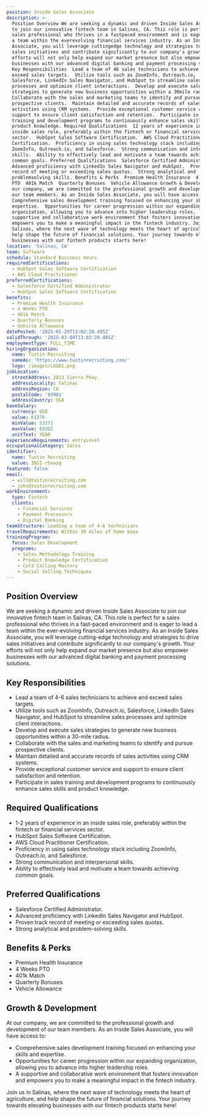 ```yaml
---
position: Inside Sales Associate
description: >-
  Position Overview We are seeking a dynamic and driven Inside Sales Associate
  to join our innovative fintech team in Salinas, CA. This role is perfect for a
  sales professional who thrives in a fastpaced environment and is eager to lead
  a team within the everevolving financial services industry. As an Inside Sales
  Associate, you will leverage cuttingedge technology and strategies to drive
  sales initiatives and contribute significantly to our company's growth. Your
  efforts will not only help expand our market presence but also empower
  businesses with our advanced digital banking and payment processing solutions.
  Key Responsibilities  Lead a team of 46 sales technicians to achieve and
  exceed sales targets.  Utilize tools such as ZoomInfo, Outreach.io,
  Salesforce, LinkedIn Sales Navigator, and HubSpot to streamline sales
  processes and optimize client interactions.  Develop and execute sales
  strategies to generate new business opportunities within a 30mile radius. 
  Collaborate with the sales and marketing teams to identify and pursue
  prospective clients.  Maintain detailed and accurate records of sales
  activities using CRM systems.  Provide exceptional customer service and
  support to ensure client satisfaction and retention.  Participate in sales
  training and development programs to continuously enhance sales skills and
  product knowledge. Required Qualifications  12 years of experience in an
  inside sales role, preferably within the fintech or financial services
  sector.  HubSpot Sales Software Certification.  AWS Cloud Practitioner
  Certification.  Proficiency in using sales technology stack including
  ZoomInfo, Outreach.io, and Salesforce.  Strong communication and interpersonal
  skills.  Ability to effectively lead and motivate a team towards achieving
  common goals. Preferred Qualifications  Salesforce Certified Administrator. 
  Advanced proficiency with LinkedIn Sales Navigator and HubSpot.  Proven track
  record of meeting or exceeding sales quotas.  Strong analytical and
  problemsolving skills. Benefits & Perks  Premium Health Insurance  4 Weeks
  PTO  401k Match  Quarterly Bonuses  Vehicle Allowance Growth & Development At
  our company, we are committed to the professional growth and development of
  our team members. As an Inside Sales Associate, you will have access to: 
  Comprehensive sales development training focused on enhancing your skills and
  expertise.  Opportunities for career progression within our expanding
  organization, allowing you to advance into higher leadership roles.  A
  supportive and collaborative work environment that fosters innovation and
  empowers you to make a meaningful impact in the fintech industry. Join us in
  Salinas, where the next wave of technology meets the heart of agriculture, and
  help shape the future of financial solutions. Your journey towards elevating
  businesses with our fintech products starts here!
location: 'Salinas, CA'
team: Software
schedule: Standard Business Hours
requiredCertifications:
  - HubSpot Sales Software Certification
  - AWS Cloud Practitioner
preferredCertifications:
  - Salesforce Certified Administrator
  - HubSpot Sales Software Certification
benefits:
  - Premium Health Insurance
  - 4 Weeks PTO
  - 401k Match
  - Quarterly Bonuses
  - Vehicle Allowance
datePosted: '2025-01-29T13:02:20.485Z'
validThrough: '2025-03-04T13:02:20.485Z'
employmentType: FULL_TIME
hiringOrganization:
  name: Tustin Recruiting
  sameAs: 'https://www.tustinrecruiting.com/'
  logo: /images/LOGO1.png
jobLocation:
  streetAddress: 2813 Sierra Pkwy.
  addressLocality: Salinas
  addressRegion: CA
  postalCode: '93901'
  addressCountry: USA
baseSalary:
  currency: USD
  value: 61376
  minValue: 53371
  maxValue: 69382
  unitText: YEAR
experienceRequirements: entryLevel
occupationalCategory: Sales
identifier:
  name: Tustin Recruiting
  value: INSI-rbxwzq
featured: false
email:
  - will@tustinrecruiting.com
  - john@tustinrecruiting.com
workEnvironment:
  type: Fintech
  clients:
    - Financial Services
    - Payment Processors
    - Digital Banking
teamStructure: Leading a team of 4-6 technicians
travelRequirements: Within 30 miles of home base
trainingProgram:
  focus: Sales Development
  programs:
    - Sales Methodology Training
    - Product Knowledge Certification
    - Cold Calling Mastery
    - Social Selling Techniques
---
```




## Position Overview

We are seeking a dynamic and driven Inside Sales Associate to join our innovative fintech team in Salinas, CA. This role is perfect for a sales professional who thrives in a fast-paced environment and is eager to lead a team within the ever-evolving financial services industry. As an Inside Sales Associate, you will leverage cutting-edge technology and strategies to drive sales initiatives and contribute significantly to our company's growth. Your efforts will not only help expand our market presence but also empower businesses with our advanced digital banking and payment processing solutions.

## Key Responsibilities

- Lead a team of 4-6 sales technicians to achieve and exceed sales targets.
- Utilize tools such as ZoomInfo, Outreach.io, Salesforce, LinkedIn Sales Navigator, and HubSpot to streamline sales processes and optimize client interactions.
- Develop and execute sales strategies to generate new business opportunities within a 30-mile radius.
- Collaborate with the sales and marketing teams to identify and pursue prospective clients.
- Maintain detailed and accurate records of sales activities using CRM systems.
- Provide exceptional customer service and support to ensure client satisfaction and retention.
- Participate in sales training and development programs to continuously enhance sales skills and product knowledge.

## Required Qualifications

- 1-2 years of experience in an inside sales role, preferably within the fintech or financial services sector.
- HubSpot Sales Software Certification.
- AWS Cloud Practitioner Certification.
- Proficiency in using sales technology stack including ZoomInfo, Outreach.io, and Salesforce.
- Strong communication and interpersonal skills.
- Ability to effectively lead and motivate a team towards achieving common goals.

## Preferred Qualifications

- Salesforce Certified Administrator.
- Advanced proficiency with LinkedIn Sales Navigator and HubSpot.
- Proven track record of meeting or exceeding sales quotas.
- Strong analytical and problem-solving skills.

## Benefits & Perks

- Premium Health Insurance
- 4 Weeks PTO
- 401k Match
- Quarterly Bonuses
- Vehicle Allowance

## Growth & Development

At our company, we are committed to the professional growth and development of our team members. As an Inside Sales Associate, you will have access to:

- Comprehensive sales development training focused on enhancing your skills and expertise.
- Opportunities for career progression within our expanding organization, allowing you to advance into higher leadership roles.
- A supportive and collaborative work environment that fosters innovation and empowers you to make a meaningful impact in the fintech industry.

Join us in Salinas, where the next wave of technology meets the heart of agriculture, and help shape the future of financial solutions. Your journey towards elevating businesses with our fintech products starts here!
